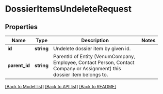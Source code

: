 # DossierItemsUndeleteRequest

## Properties
Name | Type | Description | Notes
------------ | ------------- | ------------- | -------------
**id** | **string** | Undelete dossier item by given id. | 
**parent_id** | **string** | ParentId of Entity (VenumCompany, Employee, Contact Person, Contact Company or Assignment) this dossier item belongs to. | 

[[Back to Model list]](../README.md#documentation-for-models) [[Back to API list]](../README.md#documentation-for-api-endpoints) [[Back to README]](../README.md)


